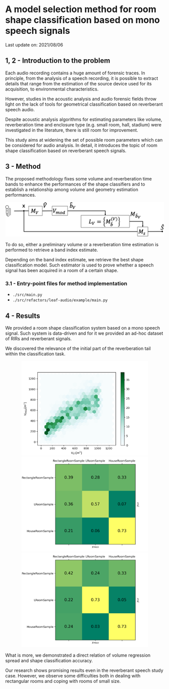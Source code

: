 # A model selection method for room shape classification based on mono speech signals

Last update on: 2021/08/06

## 1, 2 - Introduction to the problem

Each audio recording contains a huge amount of forensic traces.
In principle, from the analysis of a speech recording, it is possible to extract details that range from the estimation of the source device used for its acquisition, to environmental characteristics.

However, studies in the acoustic analysis and audio forensic fields throw light on the lack of tools for geometrical classification based on reverberant speech audio.

Despite acoustic analysis algorithms for estimating parameters like volume, reverberation time and enclosure type (e.g. small room, hall, stadium) were investigated in the literature, there is still room for improvement.

This study aims at widening the set of possible room parameters which can be considered for audio analysis. In detail, it introduces the topic of room shape classification based on reverberant speech signals.

## 3 - Method

The proposed methodology fixes some volume and reverberation time bands to enhance the performances of the shape classifiers and to establish a relationship among volume and geometry estimation performances.

<img src="images/method.png" alt="method">

To do so, either a preliminary volume or a reverberation time estimation is performed to retrieve a band index estimate.

Depending on the band index estimate, we retrieve the best shape classification model. Such estimator is used to prove whether a speech signal has been acquired in a room of a certain shape.

### 3.1 - Entry-point files for method implementation

- `./src/main.py`
- `./src/refactors/leaf-audio/example/main.py`

## 4 - Results

We provided a room shape classification system based on a mono speech signal. Such system is data-driven and for it we provided an ad-hoc dataset of RIRs and reverberant signals.

We discovered the relevance of the initial part of the reverberation tail within the classification task.

<div align="center">
    <img src="images/results_spread.png" alt="results_spread" height="300">
</div>

<div align="center">
    <img src="images/results_conf1.png" alt="results_conf1" height="300">
    <img src="images/results_conf2.png" alt="results_conf2" height="300">
</div>

What is more, we demonstrated a direct relation of volume regression spread and shape classification accuracy.

Our research shows promising results even in the reverberant speech study case. However, we observe some difficulties both in dealing with rectangular rooms and coping with rooms of small size.
